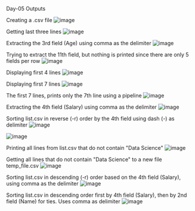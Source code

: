 Day-05 Outputs

Creating a .csv file
![image](https://github.com/user-attachments/assets/7963e068-06c2-40ec-b963-5575798563ae)

Getting last three lines
![image](https://github.com/user-attachments/assets/0192dd7f-8984-4e46-a88d-32e57d6a8954)

Extracting the 3rd field (Age) using comma as the delimiter
![image](https://github.com/user-attachments/assets/86d5fe4a-6e2f-483e-a689-838468146488)

Trying to extract the 11th field, but nothing is printed since there are only 5 fields per row
![image](https://github.com/user-attachments/assets/60896f56-376e-4540-a7ec-98f40276a42c)

Displaying first 4 lines
![image](https://github.com/user-attachments/assets/db278c20-2061-42c8-a827-0a8a079c3b03)

Displaying first 7 lines
![image](https://github.com/user-attachments/assets/3a68f664-fe5d-4150-82bc-5a23a5aed56d)

The first 7 lines, prints only the 7th line using a pipeline
![image](https://github.com/user-attachments/assets/4a8b4e68-0c23-449c-8402-473b7f8c6f7c)

Extracting the 4th field (Salary) using comma as the delimiter
![image](https://github.com/user-attachments/assets/399a9a58-bbde-4c72-8fe1-5b796d95dfc3)

Sorting list.csv in reverse (-r) order by the 4th field using dash (-) as delimiter
![image](https://github.com/user-attachments/assets/529b92c4-27e1-418b-be35-63a2979ae746)

![image](https://github.com/user-attachments/assets/7581c3ab-f8bd-4b9e-9650-44acb7916546)

Printing all lines from list.csv that do not contain "Data Science"
![image](https://github.com/user-attachments/assets/b7dfd45f-e758-47a0-8c42-25b1d7a054ca)

Getting all lines that do not contain "Data Science" to a new file temp_file.csv
![image](https://github.com/user-attachments/assets/7285ed2a-5590-4376-a8b6-184a788ee184)

Sorting list.csv in descending (-r) order based on the 4th field (Salary), using comma as the delimiter
![image](https://github.com/user-attachments/assets/20c944b3-2009-4618-864d-4bd0a3e2986c)

Sorting list.csv in descending order first by 4th field (Salary), then by 2nd field (Name) for ties. Uses comma as delimiter
![image](https://github.com/user-attachments/assets/4bf1f004-cb86-4932-946d-ffca18a880e9)


